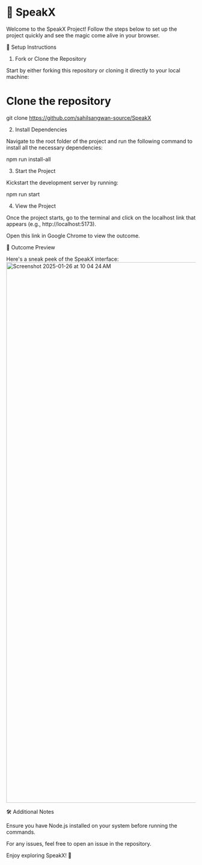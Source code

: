 # 🚀 SpeakX

Welcome to the SpeakX Project! Follow the steps below to set up the project quickly and see the magic come alive in your browser.

🚀 Setup Instructions

1. Fork or Clone the Repository

Start by either forking this repository or cloning it directly to your local machine:

# Clone the repository
git clone https://github.com/sahilsangwan-source/SpeakX

2. Install Dependencies

Navigate to the root folder of the project and run the following command to install all the necessary dependencies:

npm run install-all

3. Start the Project

Kickstart the development server by running:

npm run start

4. View the Project

Once the project starts, go to the terminal and click on the localhost link that appears (e.g., http://localhost:5173).

Open this link in Google Chrome to view the outcome.

🎨 Outcome Preview

Here's a sneak peek of the SpeakX interface:
<img width="1436" alt="Screenshot 2025-01-26 at 10 04 24 AM" src="https://github.com/user-attachments/assets/9d62d281-6ec7-43c2-8c11-aa1fd1f91959" />


🛠 Additional Notes

Ensure you have Node.js installed on your system before running the commands.

For any issues, feel free to open an issue in the repository.

Enjoy exploring SpeakX! 🚀

